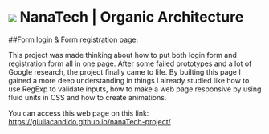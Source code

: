 #  <img src="{https://github.com/giuliacandido/nanaTech-project/blob/main/images/logo-150px.png}" /> NanaTech | Organic Architecture

##Form login &amp; Form registration page.

This project was made thinking about how to put both login form and registration form all in one page. After some failed prototypes and a lot of Google research,
the project finally came to life. By builting this page I gained a more deep understanding in things I already studied like how to use RegExp to validate inputs, how to
make a web page responsive by using fluid units in CSS and how to create animations.


You can access this web page on this link: 
<a href='https://giuliacandido.github.io/nanaTech-project/' target='_blank'>https://giuliacandido.github.io/nanaTech-project/</a>
